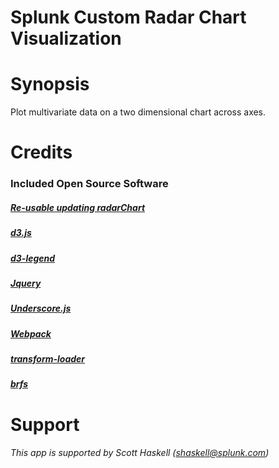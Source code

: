 # Splunk Custom Radar Chart Visualization

# Synopsis
Plot multivariate data on a two dimensional chart across axes.

# Credits
### Included Open Source Software
##### [Re-usable updating radarChart](http://bl.ocks.org/TennisVisuals/c591445c3e6773c6eb6f)
##### [d3.js](https://d3js.org/)
##### [d3-legend](https://github.com/susielu/d3-legend)
##### [Jquery](https://jquery.com/)
##### [Underscore.js](http://underscorejs.org/)
##### [Webpack](https://webpack.github.io/)
##### [transform-loader](https://www.npmjs.com/package/transform-loader)
##### [brfs](https://www.npmjs.com/package/brfs)

# Support
###### This app is supported by Scott Haskell ([shaskell@splunk.com](mailto:shaskell@splunk.com))
